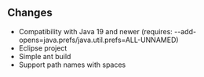## Changes ##

- Compatibility with Java 19 and newer (requires: --add-opens=java.prefs/java.util.prefs=ALL-UNNAMED)
- Eclipse project
- Simple ant build
- Support path names with spaces
